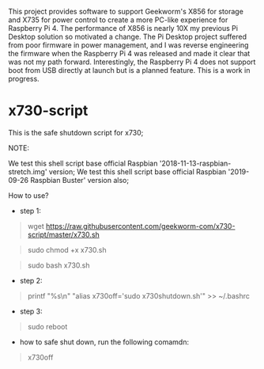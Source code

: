 This project provides software to support Geekworm's X856 for storage and X735 for power control to create a more PC-like experience for Raspberry Pi 4.  The performance of X856 is nearly 10X my previous Pi Desktop solution so motivated a change.  The Pi Desktop project suffered from poor firmware in power management, and I was reverse engineering the firmware when the Raspberry Pi 4 was released and made it clear that was not my path forward.  Interestingly, the Raspberry Pi 4 does not support boot from USB directly at launch but is a planned feature.   This is a work in progress.



# x730-script
This is the safe shutdown script for x730;

NOTE:

We test this shell script base official Raspbian '2018-11-13-raspbian-stretch.img' version;
We test this shell script base official Raspbian '2019-09-26 Raspbian Buster' version also;

How to use?

* step 1:
> wget https://raw.githubusercontent.com/geekworm-com/x730-script/master/x730.sh

> sudo chmod +x x730.sh

> sudo bash x730.sh

* step 2:

> printf "%s\\n" "alias x730off='sudo x730shutdown.sh'" >> ~/.bashrc

* step 3:
> sudo reboot

* how to safe shut down, run the following comamdn:
> x730off
